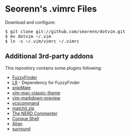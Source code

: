 Seorenn's .vimrc Files
======================

Download and configure: 
<pre>
$ git clone git://github.com/seorenn/dotvim.git
$ mv dotvim ~/.vim
$ ln -s ~/.vim/vimrc ~/.vimrc
</pre>

Additional 3rd-party addons
---------------------------

This repository contains some plugins following:

* [FuzzyFinder](http://www.vim.org/scripts/script.php?script_id=1984)
* [L9](http://www.vim.org/scripts/script.php?script_id=3252) - Dependency for FuzzyFinder
* [snipMate](http://www.vim.org/scripts/script.php?script_id=2540)
* [vim-mac-classic-theme](https://github.com/nelstrom/vim-mac-classic-theme)
* [vim-markdown-preview](https://github.com/robgleeson/vim-markdown-preview)
* [vcscommand](http://www.vim.org/scripts/script.php?script_id=90)
* [matchit.zip](http://www.vim.org/scripts/script.php?script_id=39)
* [The NERD Commenter](http://www.vim.org/scripts/script.php?script_id=1218)
* [Conque Shell](http://www.vim.org/scripts/script.php?script_id=2771)
* [Align](http://www.vim.org/scripts/script.php?script_id=294)
* [surround](http://www.vim.org/scripts/script.php?script_id=1697)
